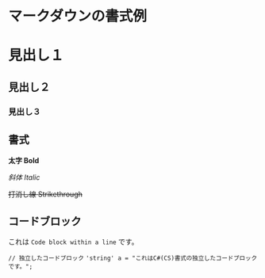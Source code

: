 # マークダウンの書式例

# 見出し１

## 見出し２

### 見出し３

## 書式

**太字 Bold**

*斜体 Italic*

~~打消し線 Strikethrough~~

## コードブロック

これは ``` Code block within a line ``` です。

``` // 独立したコードブロック ```
``` 'string' a = "これはC#(CS)書式の独立したコードブロックです。"; ```
